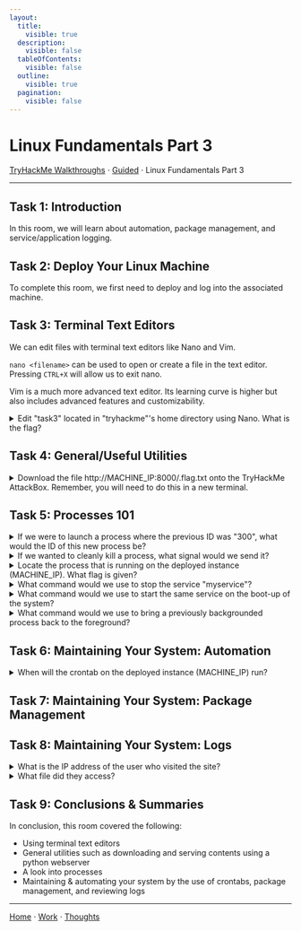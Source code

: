 ```yaml
---
layout:
  title:
    visible: true
  description:
    visible: false
  tableOfContents:
    visible: false
  outline:
    visible: true
  pagination:
    visible: false
---
```


# Linux Fundamentals Part 3

[TryHackMe Walkthroughs](./) ⋅ [Guided](../) ⋅ Linux Fundamentals Part 3

***

## Task 1: Introduction

In this room, we will learn about automation, package management, and service/application logging.

## Task 2: Deploy Your Linux Machine

To complete this room, we first need to deploy and log into the associated machine.

## Task 3: Terminal Text Editors

We can edit files with terminal text editors like Nano and Vim.

`nano <filename>` can be used to open or create a file in the text editor. Pressing `CTRL+X` will allow us to exit nano.

Vim is a much more advanced text editor. Its learning curve is higher but also includes advanced features and customizability.

<details>

<summary>Edit "task3" located in "tryhackme"'s home directory using Nano. What is the flag?</summary>

THM{TEXT\_EDITORS}

Navigate to "tryhackme"'s home directory and run `nano task3` to edit the file.

</details>

## Task 4: General/Useful Utilities

<details>

<summary>Download the file http://MACHINE_IP:8000/.flag.txt onto the TryHackMe AttackBox. Remember, you will need to do this in a new terminal.</summary>

THM{WGET\_WEBSERVER}

</details>

## Task 5: Processes 101

<details>

<summary>If we were to launch a process where the previous ID was "300", what would the ID of this new process be?</summary>

301

</details>

<details>

<summary>If we wanted to cleanly kill a process, what signal would we send it?</summary>

SIGTERM

</details>

<details>

<summary>Locate the process that is running on the deployed instance (MACHINE_IP). What flag is given?</summary>

THM{PROCESSES}

</details>

<details>

<summary>What command would we use to stop the service "myservice"?</summary>

systemctl stop myservice

</details>

<details>

<summary>What command would we use to start the same service on the boot-up of the system?</summary>

systemctl enable myservice

</details>

<details>

<summary>What command would we use to bring a previously backgrounded process back to the foreground?</summary>

fg

</details>

## Task 6: Maintaining Your System: Automation

<details>

<summary>When will the crontab on the deployed instance (MACHINE_IP) run?</summary>

@reboot

</details>

## Task 7: Maintaining Your System: Package Management

## Task 8: Maintaining Your System: Logs

<details>

<summary>What is the IP address of the user who visited the site?</summary>

10.9.232.111

</details>

<details>

<summary>What file did they access?</summary>

catsanddogs.jpg

</details>

## Task 9: Conclusions & Summaries

In conclusion, this room covered the following:
* Using terminal text editors
* General utilities such as downloading and serving contents using a python webserver
* A look into processes
* Maintaining & automating your system by the use of crontabs, package management, and reviewing logs

***

[Home](https://app.gitbook.com/o/0kO27okC5uVB9ALX3rho/s/036xtfEIzcEdGegONXWM/) ⋅ [Work](https://app.gitbook.com/o/0kO27okC5uVB9ALX3rho/s/WaFS755Q4sf02CxLcghQ/) ⋅ [Thoughts](https://app.gitbook.com/o/0kO27okC5uVB9ALX3rho/s/s4QQPMntQ25hmJToKSOu/)
